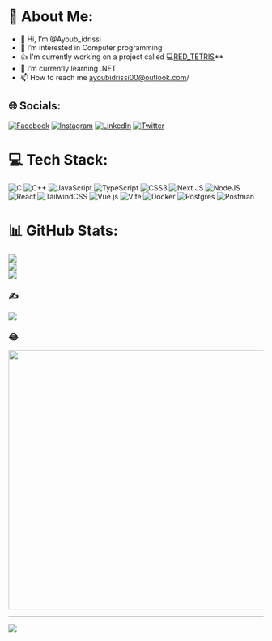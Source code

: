 # 💫 About Me:

- 👋 Hi, I’m @Ayoub_idrissi
- 👀 I’m interested in Computer programming
- :+1: I'm currently working on a project called 💻[RED_TETRIS]()**
- 🌱 I’m currently learning .NET
- 📫 How to reach me ayoubidrissi00@outlook.com/ 





## 🌐 Socials:
[![Facebook](https://img.shields.io/badge/Facebook-%231877F2.svg?logo=Facebook&logoColor=white)](https://facebook.com/ayoub.naji.98096) [![Instagram](https://img.shields.io/badge/Instagram-%23E4405F.svg?logo=Instagram&logoColor=white)](https://instagram.com/ayuup_____) [![LinkedIn](https://img.shields.io/badge/LinkedIn-%230077B5.svg?logo=linkedin&logoColor=white)](https://linkedin.com/in/ayoub-elidrissi) [![Twitter](https://img.shields.io/badge/Twitter-%231DA1F2.svg?logo=Twitter&logoColor=white)](https://twitter.com/@ayoub68250543) 

# 💻 Tech Stack:
![C](https://img.shields.io/badge/c-%2300599C.svg?style=flat-square&logo=c&logoColor=white) ![C++](https://img.shields.io/badge/c++-%2300599C.svg?style=for-the-badge&logo=c%2B%2B&logoColor=white) ![JavaScript](https://img.shields.io/badge/javascript-%23323330.svg?style=for-the-badge&logo=javascript&logoColor=%23F7DF1E) ![TypeScript](https://img.shields.io/badge/typescript-%23007ACC.svg?style=for-the-badge&logo=typescript&logoColor=white) ![CSS3](https://img.shields.io/badge/css3-%231572B6.svg?style=for-the-badge&logo=css3&logoColor=white) ![Next JS](https://img.shields.io/badge/Next-black?style=for-the-badge&logo=next.js&logoColor=white) ![NodeJS](https://img.shields.io/badge/node.js-6DA55F?style=for-the-badge&logo=node.js&logoColor=white) ![React](https://img.shields.io/badge/react-%2320232a.svg?style=for-the-badge&logo=react&logoColor=%2361DAFB) ![TailwindCSS](https://img.shields.io/badge/tailwindcss-%2338B2AC.svg?style=for-the-badge&logo=tailwind-css&logoColor=white) ![Vue.js](https://img.shields.io/badge/vue.js-%2335495e.svg?style=for-the-badge&logo=vuedotjs&logoColor=%234FC08D) ![Vite](https://img.shields.io/badge/vite-%23646CFF.svg?style=for-the-badge&logo=vite&logoColor=white) ![Docker](https://img.shields.io/badge/docker-%230db7ed.svg?style=for-the-badge&logo=docker&logoColor=white) ![Postgres](https://img.shields.io/badge/postgres-%23316192.svg?style=for-the-badge&logo=postgresql&logoColor=white) ![Postman](https://img.shields.io/badge/Postman-FF6C37?style=for-the-badge&logo=postman&logoColor=white)
# 📊 GitHub Stats:
![](https://github-readme-stats.vercel.app/api?username=Anaji-el&theme=dark&hide_border=false&include_all_commits=false&count_private=true)<br/>
![](https://github-readme-streak-stats.herokuapp.com/?user=Anaji-el&theme=dark&hide_border=false)<br/>
![](https://github-readme-stats.vercel.app/api/top-langs/?username=Anaji-el&theme=dark&hide_border=false&include_all_commits=false&count_private=true&layout=compact)

### ✍️
![](https://quotes-github-readme.vercel.app/api?type=horizontal&theme=tokyonight)

### 😂
<img src="https://random-memer.herokuapp.com/" width="512px"/>

---
[![](https://visitcount.itsvg.in/api?id=Anaji-el&icon=6&color=0)](https://visitcount.itsvg.in)

<!-- Proudly created with GPRM ( https://gprm.itsvg.in ) -->
